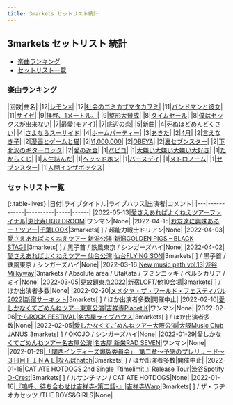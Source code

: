 ```yaml
---
title: 3markets セットリスト統計
---
```

## 3markets セットリスト 統計

* [楽曲ランキング](#楽曲ランキング)
* [セットリスト一覧](#セットリスト一覧)

### 楽曲ランキング

|回数|曲名|
|12|[レモン×](song003.html)|
|12|[社会のゴミカザマタカフミ](song002.html)|
|11|[バンドマンと彼女](song009.html)|
|11|[サイゼ](song004.html)|
|9|[拝啓、1メートル。](song010.html)|
|9|[整形大賛成](song005.html)|
|8|[タイムセール](song007.html)|
|8|[僕はセックスが出来ない](song006.html)|
|7|[最愛(モアイ)](song014.html)|
|7|[底辺の恋](song008.html)|
|5|[新曲](song001.html)|
|4|[死ぬほどめんどくさい](song018.html)|
|4|[さよならスーサイド](song013.html)|
|4|[ホームパーティー](song011.html)|
|3|[あきた](song019.html)|
|2|[4月](song029.html)|
|2|[言えなき子](song027.html)|
|2|[漫画とゲームと猫](song023.html)|
|2|[\1,000,000](song022.html)|
|2|[OBEYA](song021.html)|
|2|[裏セブンスター](song017.html)|
|2|[下北沢のギターロック](song015.html)|
|2|[愛の返金](song012.html)|
|1|[パピコ](song036.html)|
|1|[大嫌い大嫌い大嫌い大好き](song035.html)|
|1|[たからくじ](song032.html)|
|1|[人生詰んだ](song031.html)|
|1|[ヘッッドホン](song030.html)|
|1|[バースデイ](song028.html)|
|1|[メトロノーム](song025.html)|
|1|[セブンスター](song020.html)|
|1|[人間インザボックス](song016.html)|


### セットリスト一覧

{:.table-lives}
|日付|ライブタイトル|ライブハウス|出演者|コメント|
|---|------------|----------|-----|------|
|<span class="nowrap">2022-05-13</span>|[愛さえあればよくねえツアーファイナル](live001.html)|[恵比寿LIQUIDROOM](livehouse001.html)|ワンマン|None|
|<span class="nowrap">2022-04-15</span>|[お友達に興味あるー！ツアー](live014.html)|[千葉LOOK](livehouse014.html)|3markets[ ] / 超能力戦士ドリアン|None|
|<span class="nowrap">2022-04-03</span>|[愛さえあればよくねえツアー 新潟公演](live013.html)|[新潟GOLDEN PIGS – BLACK STAGE](livehouse020.html)|3markets[ ] / 黒子首 / 鉄風東京 / シンガーズハイ|None|
|<span class="nowrap">2022-04-02</span>|[愛さえあればよくねえツアー 仙台公演](live012.html)|[仙台FLYING SON](livehouse018.html)|3markets[ ] / 黒子首 / 鉄風東京 / シンガーズハイ|None|
|<span class="nowrap">2022-03-16</span>|[New music path vol.13](live011.html)|[渋谷 Milkyway](livehouse010.html)|3markets / Absolute area / UtaKata / フミンニッキ / ペルシカリア / ミイ|None|
|<span class="nowrap">2022-03-05</span>|[見放題東京2022](live010.html)|[新宿LOFT/他10会場](livehouse031.html)|3markets[ ] / ほか出演者多数|None|
|<span class="nowrap">2022-02-20</span>|[メメタァ・ザ・ワールド・フェスティバル 2022](live009.html)|[新宿サーキット](livehouse030.html)|3markets[ ] / ほか出演者多数|開催中止|
|<span class="nowrap">2022-02-10</span>|[愛しかなくてごめんねツアー東京公演](live003.html)|[吉祥寺Planet K](livehouse003.html)|ワンマン|None|
|<span class="nowrap">2022-02-06</span>|[でらROCK FESTIVAL](live008.html)|[名古屋ライブハウス](livehouse029.html)|3markets[ ] / ほか出演者多数|None|
|<span class="nowrap">2022-02-05</span>|[愛しかなくてごめんねツアー大阪公演](live007.html)|[大阪Music Club JANUS](livehouse016.html)|3markets[ ] / OKOJO / シンガーズハイ|None|
|<span class="nowrap">2022-01-29</span>|[愛しかなくてごめんねツアー名古屋公演](live002.html)|[名古屋 新栄RAD SEVEN](livehouse023.html)|ワンマン|None|
|<span class="nowrap">2022-01-28</span>|[「関西インディーズ爆裂委員会」　第二章～予感のプレリュード～３日目ＦＩＮＡＬ](live006.html)|[なんばhatch](livehouse015.html)|3markets[ ] / ほか出演者多数|開催中止|
|<span class="nowrap">2022-01-18</span>|[CAT ATE HOTDOGS 2nd Single『timelimit.』Release Tour](live005.html)|[渋谷Spotify O-Crest](livehouse008.html)|3markets[ ] / ルサンチマン / CAT ATE HOTDOGS|None|
|<span class="nowrap">2022-01-16</span>|[『嗚呼、待ち合わせは吉祥寺-第二話-』](live004.html)|[吉祥寺Warp](livehouse005.html)|3markets[ ] / ザ・ラヂオカセッツ /THE BOYS&GIRLS|None|
